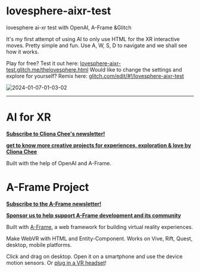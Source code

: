 # lovesphere-aixr-test
lovesphere ai-xr test with OpenAI, A-Frame &amp;Glitch

It's my first attempt of using AI to only use HTML for the XR interactive moves.
Pretty simple and fun.
Use A, W, S, D to navigate and we shall see how it works.

Play for free? Test it out here: [lovesphere-aixr-test.glitch.me/thelovesphere.html](https://lovesphere-aixr-test.glitch.me/thelovesphere.html)
Would like to change the settings and explore for yourself? Remix here: [glitch.com/edit/#!/lovesphere-aixr-test](https://glitch.com/edit/#!/lovesphere-aixr-test)


 ![2024-01-07-01-03-02](https://github.com/clionachee/lovesphere-aixr-test/assets/94758696/26f6d51b-914a-4044-af4b-9bdb4e6e89f3)

 

_________________________________________________________________________________________________________________________________

# AI for XR

**[Subscribe to Cliona Chee's newsletter!](https://mirror.xyz/clionachee.eth)**

**[get to know more creative projects for experiences, exploration & love by Cliona Chee](https://clionachee.com/)**

Built with the help of OpenAI and A-Frame.


# A-Frame Project

**[Subscribe to the A-Frame newsletter!](https://aframe.io/subscribe/)**

**[Sponsor us to help support A-Frame development and its community](https://github.com/sponsors/dmarcos)**

Built with [A-Frame](https://aframe.io), a web framework for building virtual reality experiences.

Make WebVR with HTML and Entity-Component. Works on Vive, Rift, Quest, desktop, mobile platforms.

Click and drag on desktop. Open it on a smartphone and use the device motion sensors. Or [plug in a VR headset](https://aframe.io/docs/0.8.0/introduction/vr-headsets-and-webvr-browsers.html)!
